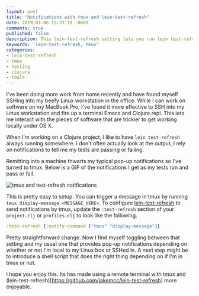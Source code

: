 ```yaml
---
layout: post
title: "Notifications with tmux and lein-test-refresh"
date: 2019-01-06 15:31:19 -0600
comments: true
published: false
description: This lein-test-refresh setting lets you run lein test-refresh in a non-visible tmux window and still see test results
keywords: 'lein-test-refresh, tmux'
categories: 
- lein-test-refresh
- tmux
- testing
- clojure
- tools
---
```


I've been doing more work from home recently and have found myself SSHing into my beefy Linux workstation in the office. While I can work on software on my MacBook Pro, I've found it more effective to SSH into my Linux workstation and fire up a terminal Emacs and Clojure repl. This lets me interact with the pieces of software that are trickier to get working locally under OS X.

When I'm working on a Clojure project, I like to have `lein test-refresh` always running somewhere. I don't often actually look at the output, I rely on notifications to tell me my tests are passing or failing.

Remitting into a machine thwarts my typical pop-up notifications so I've turned to tmux. Below is a GIF of the notifications I get as my tests run and pass or fail.

![tmux and test-refresh notifications](/images/tmux-test-refresh.gif "tmux and test-refresh notifications")

This is pretty easy to setup. You can trigger a message in tmux by running `tmux display-message <MESSAGE_HERE>`. To configure [lein-test-refresh](https://github.com/jakemcc/lein-test-refresh#notifications) to send notifications by tmux, update the `:test-refresh` section of your `project.clj` or `profiles.clj` to look like the following.

```clojure
:test-refresh {:notify-command ["tmux" "display-message"]}
```

Pretty straightforward change. Now I find myself toggling between that setting and my usual one that provides pop-up notifications depending on whether or not I'm local to my Linux box or SSHed in. A next step might be to introduce a shell script that does the right thing depending on if I'm in tmux or not.

I hope you enjoy this. Its has made using a remote terminal with tmux and (lein-test-refresh)[https://github.com/jakemcc/lein-test-refresh] more enjoyable.
